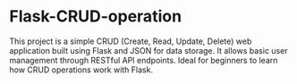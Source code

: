 # Flask-CRUD-operation
This project is a simple CRUD (Create, Read, Update, Delete) web application built using Flask and JSON for data storage. It allows basic user management through RESTful API endpoints. Ideal for beginners to learn how CRUD operations work with Flask.
